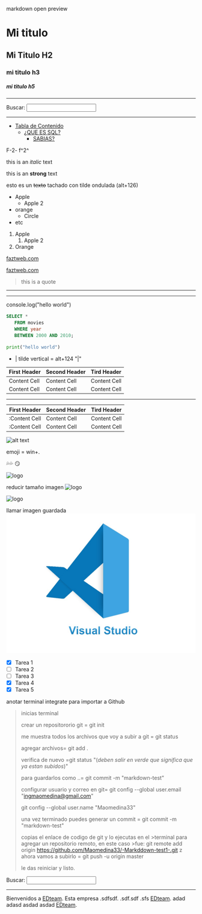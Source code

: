markdown open preview
<!-- HEADINGS -->

# Mi titulo
## Mi Titulo H2
### mi titulo h3
##### mi titulo h5

---

<form>
    <label for="q">Buscar:</label>
    <input type="search" name="q" id="q">
</form>

---

- [Tabla de Contenido](#tabla-de-contenido)
  - [¿QUE ES SQL?](#que-es-sql)
      - [SABIAS?](#sabias)

<!-- indice -subindice, super indice  -->

F-2-  f^2^

<!-- italic -->

this is an *italic* text

<!-- strong -->
this is an **strong** text

<!-- strikethrough -->
esto es un  ~~texto~~ tachado con tilde ondulada (alt+126)

<!-- UL -->
* Apple
   * Apple 2
* orange
    * Circle
* etc

1. Apple
    1. Apple 2
2. Orange

[faztweb.com](http://www.faztweb.com)

[faztweb.com](http://www.faztweb.com "Custom title")

> this is a quote
---
___

console.log("hello world")

```SQL
SELECT * 
   FROM movies 
   WHERE year 
   BETWEEN 2000 AND 2010;
```

```python (Alt+96)
print("hello world")
```


- | tilde vertical = alt+124  "|"

| First Header  | Second Header | Tird Header   |         
| ------------- | ------------- | ------------- |
| Content Cell  | Content Cell  | Content Cell  |
| Content Cell  | Content Cell  | Content Cell  |

___

|First Header    | Second Header | Tird Header   |         
| -------------: | ------------- | ------------- |
| :Content Cell  | Content Cell  | Content Cell  |
| :Content Cell  | Content Cell  | Content Cell  |

![alt text](image.png)

emoji = win+.

💦💦
:smirk:

![logo](https://repository-images.githubusercontent.com/657248114/d3c7b91a-b285-4d1e-8429-5de1acc5f61e)

reducir tamaño imagen
<img src=https://repository-images.githubusercontent.com/657248114/d3c7b91a-b285-4d1e-8429-5de1acc5f61e alt="logo" width="300"/>

<img src=image-4.png alt="logo" width="220"/>

llamar imagen guardada
![ visual studio code logo](vscodelogo.png "vs code logo")

<!-- GITHUB MARKDOWN -->
* [X] Tarea 1
* [ ] Tarea 2
* [ ] Tarea 3
* [X] Tarea 4
* [X] Tarea 5

anotar terminal integrate para importar a Github

>inicias terminal
>
>crear un repositororio git = git init
>
>me muestra todos los archivos que voy a subir a git = git status
>
>agregar archivos= git add .
>
>verifica de nuevo =git status "(*deben salir en verde que significa que ya estan subidos*)"
>
>para guardarlos como ..= git commit -m "markdown-test"
>
>configurar usuario y correo en git= git config --global user.email "ingmaomedina@gmail.com"
>
>git config --global user.name "Maomedina33"
>
>una vez terminado puedes generar un commit =
>git commit -m "markdown-test"
>
>copias el enlace de codigo de git y lo ejecutas en el >terminal para agregar un repositorio remoto, en este caso >fue: git remote add origin https://github.com/Maomedina33/-Markddown-test1-.git
z
>ahora vamos a subirlo = git push -u origin master
>
>le das reiniciar y listo.


<form>
    <label for="q">Buscar:</label>
    <input type="search" name="q" id="q">
</form>


---


Bienvenidos a [EDteam]. Esta empresa .sdfsdf. .sdf.sdf .sfs [EDteam]. adad  adasd  asdad asdad [EDteam].

[EDteam]:https://ed.team 


